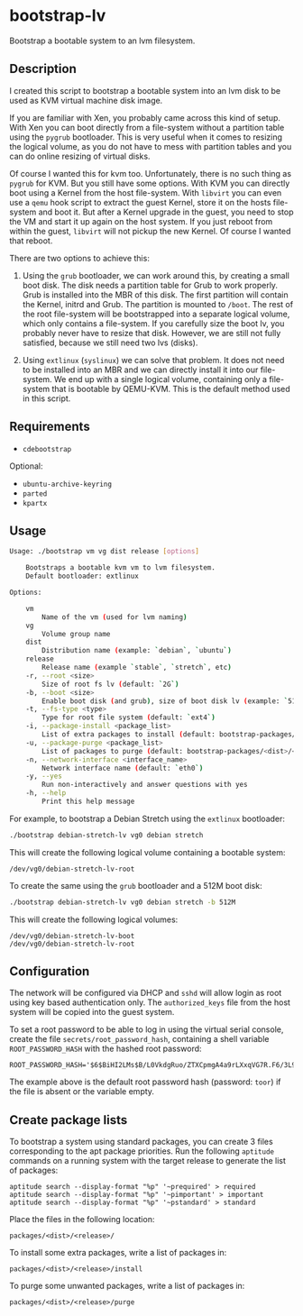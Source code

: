 bootstrap-lv
============

Bootstrap a bootable system to an lvm filesystem.

Description
-----------

I created this script to bootstrap a bootable system into an lvm disk to be used as KVM virtual machine disk image.

If you are familiar with Xen, you probably came across this kind of setup. With Xen you can boot directly from a file-system without a partition table using the `pygrub` bootloader. This is very useful when it comes to resizing the logical volume, as you do not have to mess with partition tables and you can do online resizing of virtual disks.

Of course I wanted this for kvm too. Unfortunately, there is no such thing as `pygrub` for KVM. But you still have some options. With KVM you can directly boot using a Kernel from the host file-system. With `libvirt` you can even use a `qemu` hook script to extract the guest Kernel, store it on the hosts file-system and boot it. But after a Kernel upgrade in the guest, you need to stop the VM and start it up again on the host system. If you just reboot from within the guest, `libvirt` will not pickup the new Kernel. Of course I wanted that reboot.

There are two options to achieve this:

1. Using the `grub` bootloader, we can work around this, by creating a small boot disk. The disk needs a partition table for Grub to work properly. Grub is installed into the MBR of this disk. The first partition will contain the Kernel, initrd and Grub. The partition is mounted to `/boot`. The rest of the root file-system will be bootstrapped into a separate logical volume, which only contains a file-system. If you carefully size the boot lv, you probably never have to resize that disk. However, we are still not fully satisfied, because we still need two lvs (disks).

2. Using `extlinux` (`syslinux`) we can solve that problem. It does not need to be installed into an MBR and we can directly install it into our file-system. We end up with a single logical volume, containing only a file-system that is bootable by QEMU-KVM. This is the default method used in this script.

Requirements
------------

- `cdebootstrap`

Optional:

- `ubuntu-archive-keyring`
- `parted`
- `kpartx`

Usage
-----

```bash
Usage: ./bootstrap vm vg dist release [options]

    Bootstraps a bootable kvm vm to lvm filesystem.
    Default bootloader: extlinux

Options:

    vm
        Name of the vm (used for lvm naming)
    vg
        Volume group name
    dist
        Distribution name (example: `debian`, `ubuntu`)
    release
        Release name (example `stable`, `stretch`, etc)
    -r, --root <size>
        Size of root fs lv (default: `2G`)
    -b, --boot <size>
        Enable boot disk (and grub), size of boot disk lv (example: `512M`)
    -t, --fs-type <type>
        Type for root file system (default: `ext4`)
    -i, --package-install <package_list>
        List of extra packages to install (default: bootstrap-packages/<dist>/<release>/install)
    -u, --package-purge <package_list>
        List of packages to purge (default: bootstrap-packages/<dist>/<release>/purge)
    -n, --network-interface <interface_name>
        Network interface name (default: `eth0`)
    -y, --yes
        Run non-interactively and answer questions with yes
    -h, --help
        Print this help message
```

For example, to bootstrap a Debian Stretch using the `extlinux` bootloader:

```bash
./bootstrap debian-stretch-lv vg0 debian stretch
```

This will create the following logical volume containing a bootable system:

```
/dev/vg0/debian-stretch-lv-root
```

To create the same using the `grub` bootloader and a 512M boot disk:

```bash
./bootstrap debian-stretch-lv vg0 debian stretch -b 512M
```

This will create the following logical volumes:

```
/dev/vg0/debian-stretch-lv-boot
/dev/vg0/debian-stretch-lv-root
```

Configuration
-------------

The network will be configured via DHCP and `sshd` will allow login as root using key based authentication only. The `authorized_keys` file from the host system will be copied into the guest system.

To set a root password to be able to log in using the virtual serial console, create the file `secrets/root_password_hash`, containing a shell variable `ROOT_PASSWORD_HASH` with the hashed root password:

```
ROOT_PASSWORD_HASH='$6$BiHI2LMs$B/L0VkdgRuo/ZTXCpmgA4a9rLXxqVG7R.F6/3L93kKdOPmm8C9nT5VJ/8LL7MxykhqJkGZpOHi8z47m1RAt231'
```

The example above is the default root password hash (password: `toor`) if the file is absent or the variable empty.

Create package lists
--------------------

To bootstrap a system using standard packages, you can create 3 files corresponding to the apt package priorities. Run the following `aptitude` commands on a running system with the target release to generate the list of packages:

```
aptitude search --display-format "%p" '~prequired' > required
aptitude search --display-format "%p" '~pimportant' > important
aptitude search --display-format "%p" '~pstandard' > standard
```

Place the files in the following location:

```
packages/<dist>/<release>/
```

To install some extra packages, write a list of packages in:

```
packages/<dist>/<release>/install
```

To purge some unwanted packages, write a list of packages in:

```
packages/<dist>/<release>/purge
```
